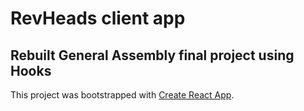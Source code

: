# RevHeads client app

## Rebuilt General Assembly final project using Hooks

This project was bootstrapped with [Create React App](https://github.com/facebook/create-react-app).
